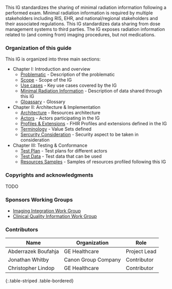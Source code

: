 This IG standardizes the sharing of minimal radiation information following a performed exam. Minimal radiation information is required by multiple stakeholders including RIS, EHR, and national/regional stakeholders and their associated regulations. This IG standardizes data sharing from dose management systems to third parties. The IG exposes radiation information related to (and coming from) imaging procedures, but not medications.

### Organization of this guide

This IG is organized into three main sections:

* Chapter I: Introduction and overview
    * [Problematic](problematic.html) - Description of the problematic
    * [Scope](scope.html) - Scope of the IG
    * [Use cases](usecases.html) - Key use cases covered by the IG
    * [Minimal Radiation Information](mindose.html) - Description of data shared through this IG
    * [Gloassary](glossary.html) - Glossary
* Chapter II: Architecture & Implementation
    * [Architecture](architecure.html) - Resources architecture
    * [Actors](actors.html) - Actors participating in the IG
    * [Profiles & Extensions](profiles.html) - FHIR Profiles and extensions defined in the IG
    * [Terminology](terminology.html) - Value Sets defined
    * [Sercurity Consideration](sec.html) - Security aspect to be taken in consideration
* Chapter III: Testing & Conformance
    * [Test Plan](testplan.html) - Test plans for different actors 
    * [Test Data](testdata.html) - Test data that can be used
    * [Resources Samples](samples.html) - Samples of resources profiled following this IG

### Copyrights and acknowledgments
TODO

### Sponsors Working Groups
* [Imaging Integration Work Group](http://www.hl7.org/Special/committees/imagemgt/index.cfm)
* [Clinical Quality Information Work Group](http://www.hl7.org/Special/committees/cqi/index.cfm)

### Contributors

| Name        |      Organization       |  Role |
|--------------------------|-----------------------|--------------|
| Abderrazek Boufahja | GE Healthcare | Project Lead |
| Jonathan Whitby | Canon Group Company | Contributor |
| Christopher Lindop | GE Healthcare | Contributor |
{:.table-striped .table-bordered}

